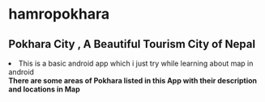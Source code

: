 # hamropokhara
 <h2>Pokhara City , A Beautiful Tourism City of Nepal</h2>
<li>This is a basic android app which i just try while learning about map in android</li>
<b>There are some areas of Pokhara listed in this App with  their description and locations in Map</b>
